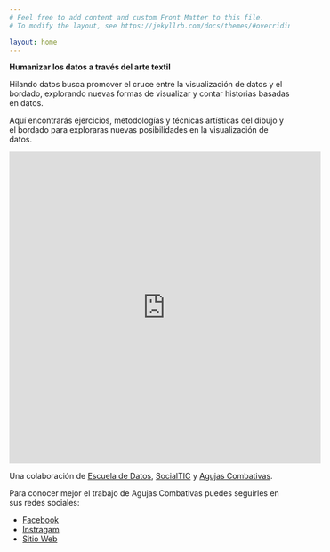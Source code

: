 ```yaml
---
# Feel free to add content and custom Front Matter to this file.
# To modify the layout, see https://jekyllrb.com/docs/themes/#overriding-theme-defaults

layout: home
---
```


**Humanizar los datos a través del arte textil**

Hilando datos busca promover el cruce entre la visualización de datos y el
bordado, explorando nuevas formas de visualizar y contar historias basadas en
datos.

Aquí encontrarás ejercicios, metodologías y técnicas artísticas del dibujo y el
bordado para exploraras nuevas posibilidades en la visualización de datos.

<!--![](./assets/manta_bordada.jpg)-->

<p align="center">
  <iframe
    width="560" height="560"
    src="https://www.youtube.com/embed/MyVaRxh7rfc"
    frameborder="0" allow="accelerometer; autoplay; encrypted-media; gyroscope; picture-in-picture"
    allowfullscreen>
  </iframe>
</p>

Una colaboración de
[Escuela de Datos](https://escueladedatos.online/),
[SocialTIC](https://socialtic.org/) y
[Agujas Combativas](https://agujascombativas.hotglue.me/).

Para conocer mejor el trabajo de Agujas Combativas puedes seguirles en sus
redes sociales:
- [Facebook](https://www.facebook.com/agujascombativas)
- [Instragam](https://www.instagram.com/agujascombativas/)
- [Sitio Web](https://agujascombativas.hotglue.me/)
